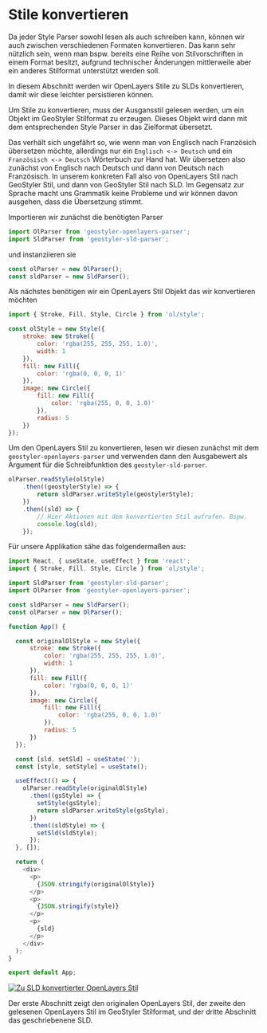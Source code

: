 
# Stile konvertieren

Da jeder Style Parser sowohl lesen als auch schreiben kann, können wir auch zwischen verschiedenen Formaten konvertieren.
Das kann sehr nützlich sein, wenn man bspw. bereits eine Reihe von Stilvorschriften in einem Format besitzt, aufgrund technischer
Änderungen mittlerweile aber ein anderes Stilformat unterstützt werden soll.

In diesem Abschnitt werden wir OpenLayers Stile zu SLDs konvertieren, damit wir diese leichter persistieren können.

Um Stile zu konvertieren, muss der Ausgansstil gelesen werden, um ein Objekt im  GeoStyler Stilformat zu erzeugen. Dieses Objekt
wird dann mit dem entsprechenden Style Parser in das Zielformat übersetzt.

Das verhält sich ungefährt so, wie wenn man von Englisch nach Französich übersetzen möchte, allerdings nur ein `Englisch <-> Deutsch`
und ein `Französisch <-> Deutsch` Wörterbuch zur Hand hat. Wir übersetzen also zunächst von Englisch nach Deutsch und dann von Deutsch
nach Französisch. In unserem konkreten Fall also von OpenLayers Stil nach GeoStyler Stil, und dann von GeoStyler Stil nach SLD. Im
Gegensatz zur Sprache macht uns Grammatik keine Probleme und wir können davon ausgehen, dass die Übersetzung stimmt.

Importieren wir zunächst die benötigten Parser

```js
import OlParser from 'geostyler-openlayers-parser';
import SldParser from 'geostyler-sld-parser';
```

und instanziieren sie

```js
const olParser = new OlParser();
const sldParser = new SldParser();
```

Als nächstes benötigen wir ein OpenLayers Stil Objekt das wir konvertieren möchten

```js
import { Stroke, Fill, Style, Circle } from 'ol/style';

const olStyle = new Style({
    stroke: new Stroke({
        color: 'rgba(255, 255, 255, 1.0)',
        width: 1
    }),
    fill: new Fill({
        color: 'rgba(0, 0, 0, 1)'
    }),
    image: new Circle({
        fill: new Fill({
            color: 'rgba(255, 0, 0, 1.0)'
        }),
        radius: 5
    })
});
```

Um den OpenLayers Stil zu konvertieren, lesen wir diesen zunächst mit dem `geostyler-openlayers-parser` und verwenden dann den Ausgabewert
als Argument für die Schreibfunktion des `geostyler-sld-parser`.

```js
olParser.readStyle(olStyle)
    .then((geostylerStyle) => {
        return sldParser.writeStyle(geostylerStyle);
    })
    .then((sld) => {
        // Hier Aktionen mit dem konvertierten Stil aufrufen. Bspw.
        console.log(sld);
    });
```

Für unsere Applikation sähe das folgendermaßen aus:

```js
import React, { useState, useEffect } from 'react';
import { Stroke, Fill, Style, Circle } from 'ol/style';

import SldParser from 'geostyler-sld-parser';
import OlParser from 'geostyler-openlayers-parser';

const sldParser = new SldParser();
const olParser = new OlParser();

function App() {

  const originalOlStyle = new Style({
      stroke: new Stroke({
          color: 'rgba(255, 255, 255, 1.0)',
          width: 1
      }),
      fill: new Fill({
          color: 'rgba(0, 0, 0, 1)'
      }),
      image: new Circle({
          fill: new Fill({
              color: 'rgba(255, 0, 0, 1.0)'
          }),
          radius: 5
      })
  });

  const [sld, setSld] = useState('');
  const [style, setStyle] = useState();

  useEffect(() => {
    olParser.readStyle(originalOlStyle)
      .then((gsStyle) => {
        setStyle(gsStyle);
        return sldParser.writeStyle(gsStyle);
      })
      .then((sldStyle) => {
        setSld(sldStyle);
      });
  }, []);

  return (
    <div>
      <p>
        {JSON.stringify(originalOlStyle)}
      </p>
      <p>
        {JSON.stringify(style)}
      </p>
      <p>
        {sld}
      </p>
    </div>
  );
}

export default App;
```

[![Zu SLD konvertierter OpenLayers Stil](./images/converted.png)](./images/converted.png)

Der erste Abschnitt zeigt den originalen OpenLayers Stil, der zweite den gelesenen OpenLayers Stil im GeoStyler Stilformat, und der dritte Abschnitt
das geschriebenene SLD.